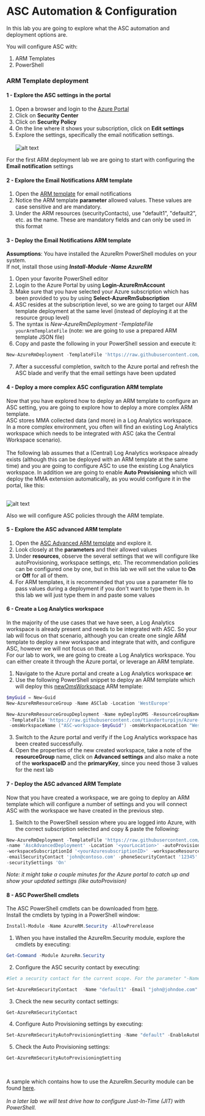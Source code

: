 ﻿# ASC Automation & Configuration

In this lab you are going to explore what the ASC automation and deployment options are.

You will configure ASC with:
1. ARM Templates
2. PowerShell

 
### ARM Template deployment
#### 1 - Explore the ASC settings in the portal
1. Open a browser and login to the  <a href="https://portal.azure.com" target="_blank">Azure Portal</a>
2. Click on **Security Center**
3. Click on **Security Policy**
4. On the line where it shows your subscription, click on **Edit settings**
5. Explore the settings, specifically the email notification settings.<br><br>
![alt text](https://raw.githubusercontent.com/tianderturpijn/Azure-Security-Center/master/Labs//01%20-%20Automation/Screenshots/asc_emailsettings.png
)

For the first ARM deployment lab we are going to start with configuring the **Email notification** settings

#### 2 - Explore the Email Notifications ARM template
1. Open the <a href="https://raw.githubusercontent.com/tianderturpijn/Azure-Security-Center/master/Labs/01%20-%20Automation/Files/configureAscEmailNotifications.json" target="_blank">ARM template</a> for email notifications
2. Notice the ARM template **parameter** allowed values. These values are case sensitive and are mandatory.
3. Under the ARM resources (securityContacts), use "default1", "default2", etc. as the name. These are mandatory fields and can only be used in this format

#### 3 - Deploy the Email Notifications ARM template
**Assumptions**: You have installed the AzureRm PowerShell modules on your system.<br> If not, install those using ***Install-Module -Name AzureRM***
1. Open your favorite PowerShell editor
2. Login to the Azure Portal by using **Login-AzureRmAccount**
3. Make sure that you have selected your Azure subscription which has been provided to you by using **Select-AzureRmSubscription**<br>
4. ASC resides at the subscription level, so we are going to target our ARM template deployment at the same level (instead of deploying it at the resource group level)
5. The syntax is *New-AzureRmDeployment -TemplateFile* `yourArmTemplateFile` (note: we are going to use a prepared ARM template JSON file)
6. Copy and paste the following in your PowerShell session and execute it:
```powershell
New-AzureRmDeployment -TemplateFile 'https://raw.githubusercontent.com/tianderturpijn/Azure-Security-Center/master/Labs/01%20-%20Automation/Files/configureAscEmailNotifications.json'
```

7. After a successful completion, switch to the Azure portal and refresh the ASC blade and verify that the email settings have been updated

#### 4 - Deploy a more complex ASC configuration ARM template
Now that you have explored how to deploy an ARM template to configure an ASC setting, you are going to explore how to deploy a more complex ARM template. <br>
ASC stores MMA collected data (and more) in a Log Analytics workspace. In a more complex environment, you often will find an existing Log Analytics workspace which needs to be integrated with ASC (aka the Central Workspace scenario).<br><br>
The following lab assumes that a (Central) Log Analytics workspace already exists (although this can be deployed with an ARM template at the same time) and you are going to configure ASC to use the existing Log Analytics workspace. In addition we are going to enable **Auto Provisioning** which will deploy the MMA extension automatically, as you would configure it in the portal, like this:<br><br>

![alt text](https://raw.githubusercontent.com/tianderturpijn/Azure-Security-Center/master/Labs/01%20-%20Automation/Screenshots/autoProvisioning_custom_%20Workspace.png)

Also we will configure ASC policies through the ARM template.

#### 5 - Explore the ASC advanced ARM template
1. Open the <a href="https://github.com/tianderturpijn/Azure-Security-Center/blob/master/Labs/01%20-%20Automation/Files/configureAscAdvanced.json" target="_blank">ASC Advanced ARM template</a> and explore it.
2. Look closely at the **parameters** and their allowed values
3. Under **resources**, observe the several settings that we will configure like autoProvisioning, workspace settings, etc. The recommendation policies can be configured one by one, but in this lab we will set the value to **On** or **Off** for all of them.
4. For ARM templates, it is recommended that you use a parameter file to pass values during a deployment if you don't want to type them in. In this lab we will just type them in and paste some values

#### 6 - Create a Log Analytics workspace
In the majority of the use cases that we have seen, a Log Analytics workspace is already present and needs to be integrated with ASC. So your lab will focus on that scenario, although you can create one single ARM template to deploy a new workspace and integrate that with, and configure ASC, however we will not focus on that.<br>
For our lab to work, we are going to create a Log Analytics workspace. You can either create it through the Azure portal, or leverage an ARM template.
1. Navigate to the Azure portal and create a Log Analytics workspace **or**:
2. Use the following PowerShell snippet to deploy an ARM template which will deploy this <a href="https://raw.githubusercontent.com/tianderturpijn/Azure-Security-Center/master/Labs/01%20-%20Automation/Files/createNewOmsWorkspace.json" target="_blank">newOmsWorkspace</a> ARM template: <br>
```powershell
$myGuid = New-Guid
New-AzureRmResourceGroup -Name ASClab -Location 'WestEurope'

New-AzureRmResourceGroupDeployment -Name myDeployOMS -ResourceGroupName 'newOMSRG' `
 -TemplateFile 'https://raw.githubusercontent.com/tianderturpijn/Azure-Security-Center/master/Labs/01%20-%20Automation/Files/createNewOmsWorkspace.json' `
 -omsWorkspaceName ("ASC-workspace-$myGuid") -omsWorkspaceLocation "WestEurope" -Verbose
```
3. Switch to the Azure portal and verify if the Log Analytics workspace has been created successfully.
4. Open the properties of the new created workspace, take a note of the **resourceGroup** name, click on **Advanced settings** and also make a note of the **workspaceID** and the **primaryKey**, since you need those 3 values for the next lab

#### 7 - Deploy the ASC advanced ARM Template
Now that you have created a workspace, we are going to deploy an ARM template which will configure a number of settings and you will connect ASC with the workspace we have created in the previous step.<br>
1. Switch to the PowerShell session where you are logged into Azure, with the correct subscription selected and copy & paste the following:
```powershell
New-AzureRmDeployment -TemplateFile 'https://raw.githubusercontent.com/tianderturpijn/Azure-Security-Center/master/Labs/01%20-%20Automation/Files/configureAscAdvanced.json' `
-name 'AscAdvancedDeployment' -Location '<yourLocation>' -autoProvisioning 'On' -workspaceName '<yourWorkspaceName>' `
-workspaceSubscriptionId '<yourAzuresubscriptionID>' -workspaceResourceGroup '<resourceGroupNameOfTheWorkspace>' `
-emailSecurityContact 'john@contoso.com' -phoneSecurityContact '12345' -alertNotifications 'On' -alertsToAdmin 'On' `
-securitySettings 'On'
```
*Note: it might take a couple minutes for the Azure portal to catch up and show your updated settings (like autoProvision)*

#### 8 - ASC PowerShell cmdlets
The ASC PowerShell cmdlets can be downloaded from <a href="https://www.powershellgallery.com/packages/AzureRM.Security/0.2.0-preview" target="_blank">here</a>.<br>
Install the cmdlets by typing in a PowerShell window:
```powershell
Install-Module -Name AzureRM.Security -AllowPrerelease
```
1. When you have installed the AzureRm.Security module, explore the cmdlets by executing:
```powershell
Get-Command -Module AzureRm.Security
```
2. Configure the ASC security contact by executing:
```powershell
#Set a security contact for the current scope. For the parameter "-Name", you need to use "default1", "default2", etc.

Set-AzureRmSecurityContact  -Name "default1" -Email "john@johndoe.com" -Phone "12345" -AlertAdmin -NotifyOnAlert
```
3. Check the new security contact settings:
```powershell
Get-AzureRmSecurityContact
```

4. Configure Auto Provisioning settings by executing:
```powershell
Set-AzureRmSecurityAutoProvisioningSetting -Name "default" -EnableAutoProvision
```
5. Check the Auto Provisioning settings:
```powershell
Get-AzureRmSecurityAutoProvisioningSetting
```
<br>

A sample which contains how to use the AzureRm.Security module can be found <a href="https://github.com/tianderturpijn/ASC/blob/master/PowerShell/Samples/ASC-Samples.ps1" target="_blank">here</a>. <br><br>
*In a later lab we will test drive how to configure Just-In-Time (JIT) with PowerShell.*







